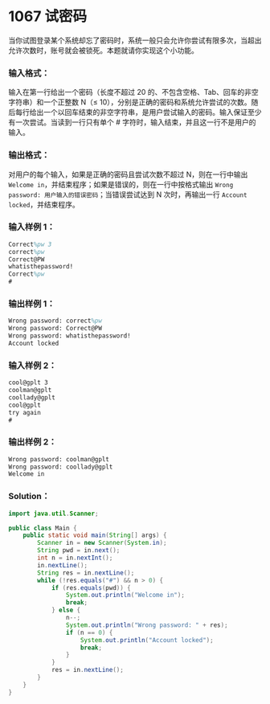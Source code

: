 # 1067 试密码

当你试图登录某个系统却忘了密码时，系统一般只会允许你尝试有限多次，当超出允许次数时，账号就会被锁死。本题就请你实现这个小功能。

### 输入格式：

输入在第一行给出一个密码（长度不超过 20 的、不包含空格、Tab、回车的非空字符串）和一个正整数 N（≤ 10），分别是正确的密码和系统允许尝试的次数。随后每行给出一个以回车结束的非空字符串，是用户尝试输入的密码。输入保证至少有一次尝试。当读到一行只有单个 # 字符时，输入结束，并且这一行不是用户的输入。

### 输出格式：

对用户的每个输入，如果是正确的密码且尝试次数不超过 N，则在一行中输出 `Welcome in`，并结束程序；如果是错误的，则在一行中按格式输出 `Wrong password: 用户输入的错误密码`；当错误尝试达到 N 次时，再输出一行 `Account locked`，并结束程序。

### 输入样例 1：

```tex
Correct%pw 3
correct%pw
Correct@PW
whatisthepassword!
Correct%pw
#
```

### 输出样例 1：

```tex
Wrong password: correct%pw
Wrong password: Correct@PW
Wrong password: whatisthepassword!
Account locked
```

### 输入样例 2：

```tex
cool@gplt 3
coolman@gplt
coollady@gplt
cool@gplt
try again
#
```

### 输出样例 2：

```tex
Wrong password: coolman@gplt
Wrong password: coollady@gplt
Welcome in
```

### Solution：

```java
import java.util.Scanner;

public class Main {
    public static void main(String[] args) {
        Scanner in = new Scanner(System.in);
        String pwd = in.next();
        int n = in.nextInt();
        in.nextLine();
        String res = in.nextLine();
        while (!res.equals("#") && n > 0) {
            if (res.equals(pwd)) {
                System.out.println("Welcome in");
                break;
            } else {
                n--;
                System.out.println("Wrong password: " + res);
                if (n == 0) {
                    System.out.println("Account locked");
                    break;
                }
            }
            res = in.nextLine();
        }
    }
}
```
